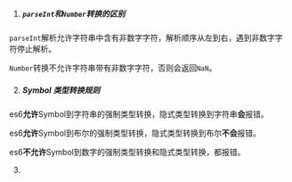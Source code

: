 1. ##### `parseInt`和`Number`转换的区别

`parseInt`解析允许字符串中含有非数字字符，解析顺序从左到右，遇到非数字字符停止解析。

`Number`转换不允许字符串带有非数字字符，否则会返回`NaN`。

2. #####  Symbol 类型转换规则

es6**允许**Symbol到字符串的强制类型转换，隐式类型转换到字符串**会**报错。

es6**允许**Symbol到布尔的强制类型转换，隐式类型转换到布尔**不会**报错。

es6**不允许**Symbol到数字的强制类型转换和隐式类型转换，都报错。

3. 